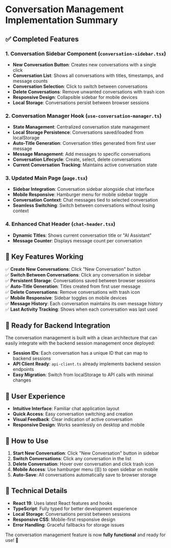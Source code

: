 # Conversation Management Implementation Summary

## ✅ Completed Features

### 1. **Conversation Sidebar Component** (`conversation-sidebar.tsx`)
- **New Conversation Button**: Creates new conversations with a single click
- **Conversation List**: Shows all conversations with titles, timestamps, and message counts
- **Conversation Selection**: Click to switch between conversations
- **Delete Conversations**: Remove unwanted conversations with trash icon
- **Responsive Design**: Collapsible sidebar for mobile devices
- **Local Storage**: Conversations persist between browser sessions

### 2. **Conversation Manager Hook** (`use-conversation-manager.ts`)
- **State Management**: Centralized conversation state management
- **Local Storage Persistence**: Conversations saved/loaded from localStorage
- **Auto-Title Generation**: Conversation titles generated from first user message
- **Message Management**: Add messages to specific conversations
- **Conversation Lifecycle**: Create, select, delete conversations
- **Current Conversation Tracking**: Maintains active conversation state

### 3. **Updated Main Page** (`page.tsx`)
- **Sidebar Integration**: Conversation sidebar alongside chat interface
- **Mobile Responsive**: Hamburger menu for mobile sidebar toggle
- **Conversation Context**: Chat messages tied to selected conversation
- **Seamless Switching**: Switch between conversations without losing context

### 4. **Enhanced Chat Header** (`chat-header.tsx`)
- **Dynamic Titles**: Shows current conversation title or "AI Assistant" 
- **Message Counter**: Displays message count per conversation

## 🎯 Key Features Working

✅ **Create New Conversations**: Click "New Conversation" button  
✅ **Switch Between Conversations**: Click any conversation in sidebar  
✅ **Persistent Storage**: Conversations saved between browser sessions  
✅ **Auto-Title Generation**: Titles created from first user message  
✅ **Delete Conversations**: Remove conversations with trash icon  
✅ **Mobile Responsive**: Sidebar toggles on mobile devices  
✅ **Message History**: Each conversation maintains its own message history  
✅ **Last Activity Tracking**: Shows when each conversation was last used  

## 🚀 Ready for Backend Integration

The conversation management is built with a clean architecture that can easily integrate with the backend session management once deployed:

- **Session IDs**: Each conversation has a unique ID that can map to backend sessions
- **API Client Ready**: `api-client.ts` already implements backend session endpoints
- **Easy Migration**: Switch from localStorage to API calls with minimal changes

## 🎨 User Experience

- **Intuitive Interface**: Familiar chat application layout
- **Quick Access**: Easy conversation switching and creation
- **Visual Feedback**: Clear indication of active conversation
- **Responsive Design**: Works seamlessly on desktop and mobile

## 📱 How to Use

1. **Start New Conversation**: Click "New Conversation" button in sidebar
2. **Switch Conversations**: Click any conversation in the list
3. **Delete Conversation**: Hover over conversation and click trash icon
4. **Mobile Access**: Use hamburger menu (☰) to open sidebar on mobile
5. **Auto-Save**: All conversations automatically save to browser storage

## 🔧 Technical Details

- **React 19**: Uses latest React features and hooks
- **TypeScript**: Fully typed for better development experience
- **Local Storage**: Conversations persist between sessions
- **Responsive CSS**: Mobile-first responsive design
- **Error Handling**: Graceful fallbacks for storage issues

The conversation management feature is now **fully functional** and ready for use! 🎉
